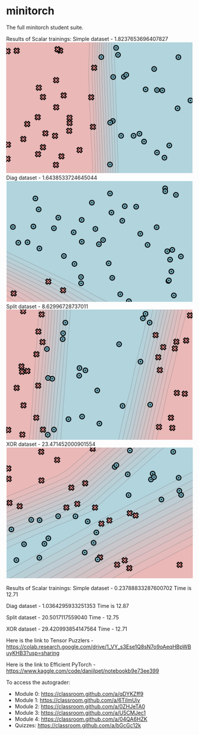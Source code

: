 # minitorch

The full minitorch student suite.


Results of Scalar trainings:
Simple dataset - 1.8237653696407827
![result](images/Simple.png)
Diag dataset - 1.6438533724645044
![result](images/Diag.png)
Split dataset - 8.62996728737011
![result](images/Split.png)
XOR dataset - 23.471452000901554
![result](images/Xor.png)


Results of Scalar trainings:
Simple dataset - 0.23788833287600702
Time is 12.71

Diag dataset - 1.0364295933251353
Time is 12.87

Split dataset - 20.5017117559040
Time - 12.75

XOR dataset - 29.420993854147564
Time - 12.71


Here is the link to Tensor Puzzlers - https://colab.research.google.com/drive/1_VY_s3Ese1Q8sN7o9oAeqHBpWBuyKHB3?usp=sharing


Here is the link to Efficient PyTorch - https://www.kaggle.com/code/daniilpet/notebookb9e73ee399

To access the autograder:

* Module 0: https://classroom.github.com/a/qDYKZff9
* Module 1: https://classroom.github.com/a/6TiImUiy
* Module 2: https://classroom.github.com/a/0ZHJeTA0
* Module 3: https://classroom.github.com/a/U5CMJec1
* Module 4: https://classroom.github.com/a/04QA6HZK
* Quizzes: https://classroom.github.com/a/bGcGc12k
